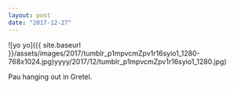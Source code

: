 ```yaml
---
layout: post
date: "2017-12-27"
---
```


![yo yo]({{ site.baseurl }}/assets/images/2017/tumblr_p1mpvcmZpv1r16syio1_1280-768x1024.jpg)yyyy/2017/12/tumblr_p1mpvcmZpv1r16syio1_1280.jpg)

Pau hanging out in Gretel.
